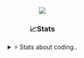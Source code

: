 <div align="center">
  
<p align="center">
  <img src="https://lanyard.cnrad.dev/api/1018290650602553364" />
</p>

### 📈Stats
<details>
    <summary> ⚡ Stats about coding.. </> </summary>
    <br/>

<!--START_SECTION:waka-->
![Code Time](http://img.shields.io/badge/Code%20Time-159%20hrs%2030%20mins-blue)

![Profile Views](http://img.shields.io/badge/Profile%20Views-2-blue)

**🐱 My GitHub Data** 

> 📦 1.2 MB Used in GitHub's Storage 
 > 
> 🏆 15 Contributions in the Year 2025
 > 
> 💼 Opted to Hire
 > 
> 📜 5 Public Repositories 
 > 
> 🔑 19 Private Repositories 
 > 
**I'm an Early 🐤** 

```text
🌞 Morning                27 commits          ██░░░░░░░░░░░░░░░░░░░░░░░   06.85 % 
🌆 Daytime                187 commits         ████████████░░░░░░░░░░░░░   47.46 % 
🌃 Evening                137 commits         █████████░░░░░░░░░░░░░░░░   34.77 % 
🌙 Night                  43 commits          ███░░░░░░░░░░░░░░░░░░░░░░   10.91 % 
```
📅 **I'm Most Productive on Sunday** 

```text
Monday                   23 commits          █░░░░░░░░░░░░░░░░░░░░░░░░   05.84 % 
Tuesday                  48 commits          ███░░░░░░░░░░░░░░░░░░░░░░   12.18 % 
Wednesday                51 commits          ███░░░░░░░░░░░░░░░░░░░░░░   12.94 % 
Thursday                 62 commits          ████░░░░░░░░░░░░░░░░░░░░░   15.74 % 
Friday                   54 commits          ███░░░░░░░░░░░░░░░░░░░░░░   13.71 % 
Saturday                 69 commits          ████░░░░░░░░░░░░░░░░░░░░░   17.51 % 
Sunday                   87 commits          ██████░░░░░░░░░░░░░░░░░░░   22.08 % 
```


📊 **This Week I Spent My Time On** 

```text
🕑︎ Time Zone: Europe/Berlin

💬 Programming Languages: 
Lua                      1 hr 32 mins        █████████░░░░░░░░░░░░░░░░   37.12 % 
CSS                      1 hr 9 mins         ███████░░░░░░░░░░░░░░░░░░   27.95 % 
JavaScript               43 mins             ████░░░░░░░░░░░░░░░░░░░░░   17.36 % 
C                        24 mins             ██░░░░░░░░░░░░░░░░░░░░░░░   09.91 % 
HTML                     12 mins             █░░░░░░░░░░░░░░░░░░░░░░░░   05.23 % 

🔥 Editors: 
VS Code                  4 hrs 8 mins        █████████████████████████   100.00 % 

🐱‍💻 Projects: 
valentines-day2          1 hr 25 mins        █████████░░░░░░░░░░░░░░░░   34.34 % 
valentines-day           39 mins             ████░░░░░░░░░░░░░░░░░░░░░   15.83 % 
[gamemode]               35 mins             ████░░░░░░░░░░░░░░░░░░░░░   14.40 % 
hausaufgaben             24 mins             ██░░░░░░░░░░░░░░░░░░░░░░░   09.91 % 
core-main                23 mins             ██░░░░░░░░░░░░░░░░░░░░░░░   09.58 % 

💻 Operating System: 
Windows                  4 hrs 8 mins        █████████████████████████   100.00 % 
```

**I Mostly Code in JavaScript** 

```text
JavaScript               8 repos             █████████░░░░░░░░░░░░░░░░   34.78 % 
Lua                      6 repos             ███████░░░░░░░░░░░░░░░░░░   26.09 % 
Python                   3 repos             ███░░░░░░░░░░░░░░░░░░░░░░   13.04 % 
TypeScript               2 repos             ██░░░░░░░░░░░░░░░░░░░░░░░   08.70 % 
HTML                     1 repo              █░░░░░░░░░░░░░░░░░░░░░░░░   04.35 % 
```




 Last Updated on 13/02/2025 23:37:29 UTC
<!--END_SECTION:waka-->
</details>
